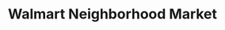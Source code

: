 ---
title: "Walmart Neighborhood Market"
url: /cypress/walmart-neighborhood-market-barker-cypress-road-2/
shop: Supermarkt
---